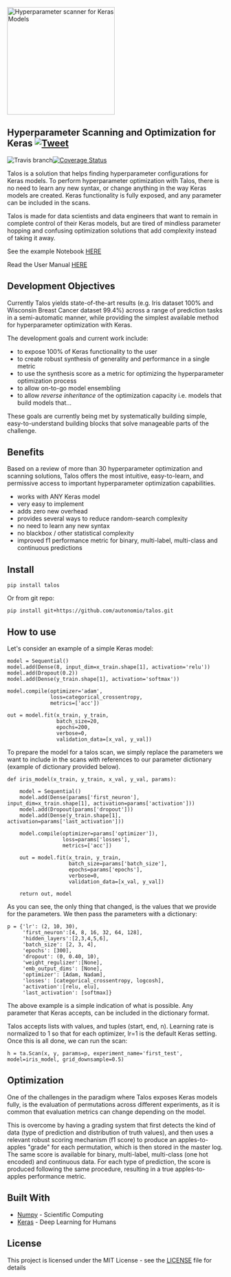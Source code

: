 <img alt='Hyperparameter scanner for Keras Models' src='https://raw.githubusercontent.com/autonomio/talos/master/logo.png' width=250px>

## Hyperparameter Scanning and Optimization for Keras  [![Tweet](https://img.shields.io/twitter/url/http/shields.io.svg?style=social)](https://twitter.com/intent/tweet?text=Hyperparameter%20optimization%20for%20humans&url=https://github.com/autonomio/talos&hashtags=AI,deeplearning,keras)

![Travis branch](https://img.shields.io/travis/autonomio/talos/master.svg)[![Coverage Status](https://coveralls.io/repos/github/autonomio/talos/badge.svg?branch=master)](https://coveralls.io/github/autonomio/talos?branch=master)

Talos is a solution that helps finding hyperparameter configurations for Keras models. To perform hyperparameter optimization with Talos, there is no need to learn any new syntax, or change anything in the way Keras models are created. Keras functionality is fully exposed, and any parameter can be included in the scans.

Talos is made for data scientists and data engineers that want to remain in complete control of their Keras models, but are tired of mindless parameter hopping and confusing optimization solutions that add complexity instead of taking it away.

See the example Notebook [HERE](https://github.com/autonomio/hyperio/blob/master/examples/Hyperparameter%20Optimization%20with%20Keras%20for%20the%20Iris%20Prediction.ipynb)

Read the User Manual [HERE](https://github.com/autonomio/talos/blob/master/docs/index.rst)

## Development Objectives

Currently Talos yields state-of-the-art results (e.g. Iris dataset 100% and Wisconsin Breast Cancer dataset 99.4%) across a range of prediction tasks in a semi-automatic manner, while providing the simplest available method for hyperparameter optimization with Keras.

The development goals and current work include:

- to expose 100% of Keras functionality to the user
- to create robust synthesis of generality and performance in a single metric 
- to use the synthesis score as a metric for optimizing the hyperparameter optimization process
- to allow on-to-go model ensembling
- to allow *reverse inheritance* of the optimization capacity i.e. models that build models that...

These goals are currently being met by systematically building simple, easy-to-understand building blocks that solve manageable parts of the challenge.

## Benefits

Based on a review of more than 30 hyperparameter optimization and scanning solutions, Talos offers the most intuitive, easy-to-learn, and permissive access to important hyperparameter optimization capabilities.

- works with ANY Keras model
- very easy to implement
- adds zero new overhead
- provides several ways to reduce random-search complexity
- no need to learn any new syntax
- no blackbox / other statistical complexity
- improved f1 performance metric for binary, multi-label, multi-class and continuous predictions

## Install

    pip install talos

Or from git repo:

    pip install git+https://github.com/autonomio/talos.git

## How to use

Let's consider an example of a simple Keras model:

    model = Sequential()
    model.add(Dense(8, input_dim=x_train.shape[1], activation='relu'))
    model.add(Dropout(0.2))
    model.add(Dense(y_train.shape[1], activation='softmax'))

    model.compile(optimizer='adam',
                  loss=categorical_crossentropy,
                  metrics=['acc'])

    out = model.fit(x_train, y_train,
                    batch_size=20,
                    epochs=200,
                    verbose=0,
                    validation_data=[x_val, y_val])

To prepare the model for a talos scan, we simply replace the parameters we want to include in the scans with references to our parameter dictionary (example of dictionary provided below). 

	def iris_model(x_train, y_train, x_val, y_val, params):

	    model = Sequential()
	    model.add(Dense(params['first_neuron'], input_dim=x_train.shape[1], activation=params['activation']))
	    model.add(Dropout(params['dropout']))
	    model.add(Dense(y_train.shape[1], activation=params['last_activation']))

	    model.compile(optimizer=params['optimizer']),
	                  loss=params['losses'],
	                  metrics=['acc'])

	    out = model.fit(x_train, y_train,
	                    batch_size=params['batch_size'],
	                    epochs=params['epochs'],
	                    verbose=0,
	                    validation_data=[x_val, y_val])

	    return out, model

As you can see, the only thing that changed, is the values that we provide for the parameters. We then pass the parameters with a dictionary:

	p = {'lr': (2, 10, 30),
	     'first_neuron':[4, 8, 16, 32, 64, 128],
	     'hidden_layers':[2,3,4,5,6],
	     'batch_size': [2, 3, 4],
	     'epochs': [300],
	     'dropout': (0, 0.40, 10),
	     'weight_regulizer':[None],
	     'emb_output_dims': [None],
	     'optimizer': [Adam, Nadam],
	     'losses': [categorical_crossentropy, logcosh],
	     'activation':[relu, elu],
	     'last_activation': [softmax]}

The above example is a simple indication of what is possible. Any parameter that Keras accepts, can be included in the dictionary format.

Talos accepts lists with values, and tuples (start, end, n). Learning rate is normalized to 1 so that for each optimizer, lr=1 is the default Keras setting. Once this is all done, we can run the scan:

	h = ta.Scan(x, y, params=p, experiment_name='first_test', model=iris_model, grid_downsample=0.5)

## Optimization

One of the challenges in the paradigm where Talos exposes Keras models fully, is the evaluation of permutations across different experiments, as it is common that evaluation metrics can change depending on the model. 

This is overcome by having a grading system that first detects the kind of data (type of prediction and distribution of truth values), and then uses a relevant robust scoring mechanism (f1 score) to produce an apples-to-apples "grade" for each permutation, which is then stored in the master log. The same score is available for binary, multi-label, multi-class (one hot encoded) and continuous data. For each type of prediction, the score is produced following the same procedure, resulting in a true apples-to-apples performance metric. 

## Built With

* [Numpy](http://numpy.org) - Scientific Computing
* [Keras](https://keras.io/) - Deep Learning for Humans

## License

This project is licensed under the MIT License - see the [LICENSE](https://github.com/autonomio/talos/blob/master/LICENSE) file for details
